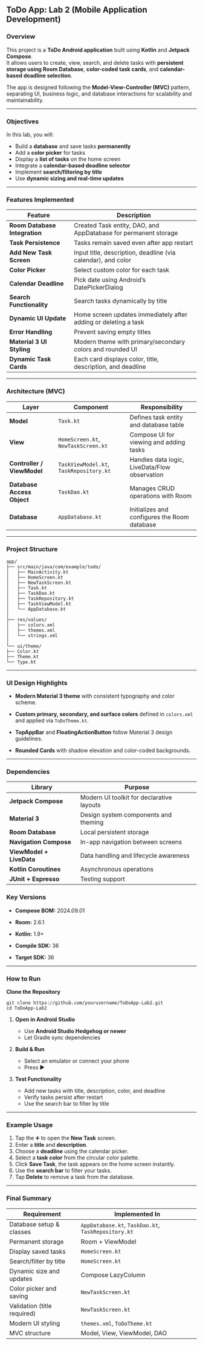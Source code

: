 ## **ToDo App: Lab 2 (Mobile Application Development)**

### **Overview**

This project is a **ToDo Android application** built using **Kotlin** and **Jetpack Compose**.  
 It allows users to create, view, search, and delete tasks with **persistent storage using Room Database**, **color-coded task cards**, and **calendar-based deadline selection**.

The app is designed following the **Model-View-Controller (MVC)** pattern, separating UI, business logic, and database interactions for scalability and maintainability.

---

### **Objectives**

In this lab, you will:

* Build a **database** and save tasks **permanently**  
* Add a **color picker** for tasks  
* Display a **list of tasks** on the home screen  
* Integrate a **calendar-based deadline selector**  
* Implement **search/filtering by title**  
* Use **dynamic sizing and real-time updates**

---

### **Features Implemented**

| Feature | Description |
| ----- | ----- |
| **Room Database Integration** | Created Task entity, DAO, and AppDatabase for permanent storage |
| **Task Persistence** | Tasks remain saved even after app restart |
| **Add New Task Screen** | Input title, description, deadline (via calendar), and color |
| **Color Picker** | Select custom color for each task |
| **Calendar Deadline** | Pick date using Android’s DatePickerDialog |
| **Search Functionality** | Search tasks dynamically by title |
| **Dynamic UI Update** | Home screen updates immediately after adding or deleting a task |
| **Error Handling** | Prevent saving empty titles |
| **Material 3 UI Styling** | Modern theme with primary/secondary colors and rounded UI |
| **Dynamic Task Cards** | Each card displays color, title, description, and deadline |

---

###  **Architecture (MVC)**

| Layer | Component | Responsibility |
| ----- | ----- | ----- |
| **Model** | `Task.kt` | Defines task entity and database table |
| **View** | `HomeScreen.kt`, `NewTaskScreen.kt` | Compose UI for viewing and adding tasks |
| **Controller / ViewModel** | `TaskViewModel.kt`, `TaskRepository.kt` | Handles data logic, LiveData/Flow observation |
| **Database Access Object** | `TaskDao.kt` | Manages CRUD operations with Room |
| **Database** | `AppDatabase.kt` | Initializes and configures the Room database |

---

### **Project Structure**

`app/`  
 `├── src/main/java/com/example/todo/`  
 `│   ├── MainActivity.kt`  
 `│   ├── HomeScreen.kt`  
 `│   ├── NewTaskScreen.kt`  
 `│   ├── Task.kt`  
 `│   ├── TaskDao.kt`  
 `│   ├── TaskRepository.kt`  
 `│   ├── TaskViewModel.kt`  
 `│   └── AppDatabase.kt`  
 `│`  
 `├── res/values/`  
 `│   ├── colors.xml`  
 `│   ├── themes.xml`  
 `│   └── strings.xml`  
 `│`  
 `└── ui/theme/`  
     `├── Color.kt`  
     `├── Theme.kt`  
     `└── Type.kt`

---

### **UI Design Highlights**

* **Modern Material 3 theme** with consistent typography and color scheme.

* **Custom primary, secondary, and surface colors** defined in `colors.xml` and applied via `ToDoTheme.kt`.

* **TopAppBar** and **FloatingActionButton** follow Material 3 design guidelines.

* **Rounded Cards** with shadow elevation and color-coded backgrounds.

---

### **Dependencies**

| Library | Purpose |
| ----- | ----- |
| **Jetpack Compose** | Modern UI toolkit for declarative layouts |
| **Material 3** | Design system components and theming |
| **Room Database** | Local persistent storage |
| **Navigation Compose** | In-app navigation between screens |
| **ViewModel \+ LiveData** | Data handling and lifecycle awareness |
| **Kotlin Coroutines** | Asynchronous operations |
| **JUnit \+ Espresso** | Testing support |

### **Key Versions**

* **Compose BOM:** 2024.09.01

* **Room:** 2.6.1

* **Kotlin:** 1.9+

* **Compile SDK:** 36

* **Target SDK:** 36

---

### **How to Run**

**Clone the Repository**

 `git clone https://github.com/yourusername/ToDoApp-Lab2.git`  
`cd ToDoApp-Lab2`

1. **Open in Android Studio**

   * Use **Android Studio Hedgehog or newer**  
   * Let Gradle sync dependencies

2. **Build & Run**

   * Select an emulator or connect your phone  
   * Press ▶️

3. **Test Functionality**

   * Add new tasks with title, description, color, and deadline  
   * Verify tasks persist after restart  
   * Use the search bar to filter by title

---

###  **Example Usage**

1. Tap the ➕ to open the **New Task** screen.  
2. Enter a **title** and **description**.  
3. Choose a **deadline** using the calendar picker.  
4. Select a **task color** from the circular color palette.  
5. Click **Save Task**, the task appears on the home screen instantly.  
6. Use the **search bar** to filter your tasks.  
7. Tap **Delete** to remove a task from the database.

---

### **Final Summary**

| Requirement | Implemented In |
| ----- | ----- |
| Database setup & classes | `AppDatabase.kt`, `TaskDao.kt`, `TaskRepository.kt` |
| Permanent storage | Room \+ ViewModel |
| Display saved tasks | `HomeScreen.kt` |
| Search/filter by title | `HomeScreen.kt` |
| Dynamic size and updates | Compose LazyColumn |
| Color picker and saving | `NewTaskScreen.kt` |
| Validation (title required) | `NewTaskScreen.kt` |
| Modern UI styling | `themes.xml`, `ToDoTheme.kt` |
| MVC structure | Model, View, ViewModel, DAO |

